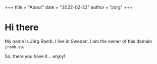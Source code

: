 +++
title = "About"
date = "2022-02-22"
author = "Jorg"
+++

# Hi there

My name is Jörg Ramb. I live in Sweden.
I am the owner of this domain `jramb.eu`.


<!-- The theme includes: -->

<!-- - **5 duotone themes**, depending on your preferences (orange, red, blue, green, pink) -->
<!-- - [**Fira Code**](https://github.com/tonsky/FiraCode) as default monospaced font. It's gorgeous! -->
<!-- - **really nice, custom duotone** syntax highlighting based on [**PrismJS**](https://prismjs.com) -->
<!-- - mobile friendly layout -->

So, there you have it... enjoy!
